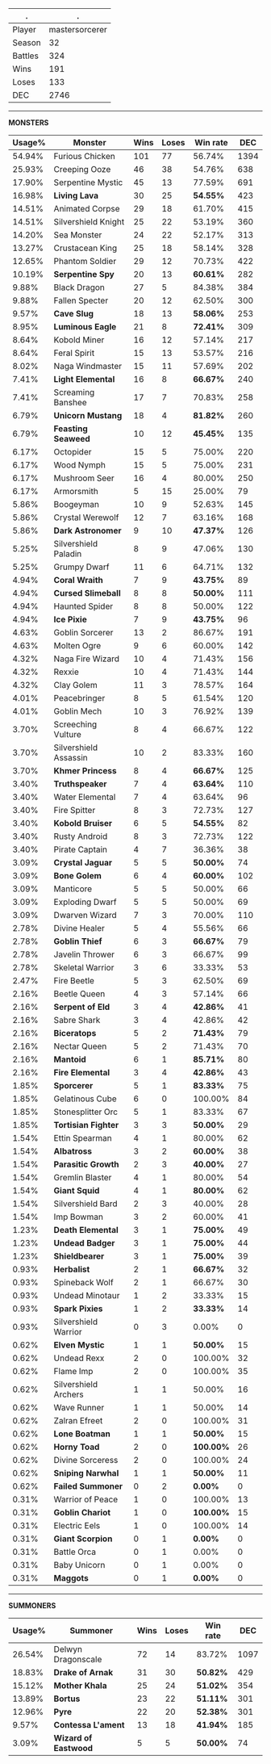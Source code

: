 .|.
|-|-
Player|mastersorcerer
Season|32
Battles|324
Wins|191
Loses|133
DEC|2746

---
**MONSTERS**

Usage%|Monster|Wins|Loses|Win rate|DEC|
-|-|-|-|-|-|
54.94%|Furious Chicken|101|77|56.74%|1394|
25.93%|Creeping Ooze|46|38|54.76%|638|
17.90%|Serpentine Mystic|45|13|77.59%|691|
16.98%|**Living Lava**|30|25|**54.55%**|423|
14.51%|Animated Corpse|29|18|61.70%|415|
14.51%|Silvershield Knight|25|22|53.19%|360|
14.20%|Sea Monster|24|22|52.17%|313|
13.27%|Crustacean King|25|18|58.14%|328|
12.65%|Phantom Soldier|29|12|70.73%|422|
10.19%|**Serpentine Spy**|20|13|**60.61%**|282|
9.88%|Black Dragon|27|5|84.38%|384|
9.88%|Fallen Specter|20|12|62.50%|300|
9.57%|**Cave Slug**|18|13|**58.06%**|253|
8.95%|**Luminous Eagle**|21|8|**72.41%**|309|
8.64%|Kobold Miner|16|12|57.14%|217|
8.64%|Feral Spirit|15|13|53.57%|216|
8.02%|Naga Windmaster|15|11|57.69%|202|
7.41%|**Light Elemental**|16|8|**66.67%**|240|
7.41%|Screaming Banshee|17|7|70.83%|258|
6.79%|**Unicorn Mustang**|18|4|**81.82%**|260|
6.79%|**Feasting Seaweed**|10|12|**45.45%**|135|
6.17%|Octopider|15|5|75.00%|220|
6.17%|Wood Nymph|15|5|75.00%|231|
6.17%|Mushroom Seer|16|4|80.00%|250|
6.17%|Armorsmith|5|15|25.00%|79|
5.86%|Boogeyman|10|9|52.63%|145|
5.86%|Crystal Werewolf|12|7|63.16%|168|
5.86%|**Dark Astronomer**|9|10|**47.37%**|126|
5.25%|Silvershield Paladin|8|9|47.06%|130|
5.25%|Grumpy Dwarf|11|6|64.71%|132|
4.94%|**Coral Wraith**|7|9|**43.75%**|89|
4.94%|**Cursed Slimeball**|8|8|**50.00%**|111|
4.94%|Haunted Spider|8|8|50.00%|122|
4.94%|**Ice Pixie**|7|9|**43.75%**|96|
4.63%|Goblin Sorcerer|13|2|86.67%|191|
4.63%|Molten Ogre|9|6|60.00%|142|
4.32%|Naga Fire Wizard|10|4|71.43%|156|
4.32%|Rexxie|10|4|71.43%|144|
4.32%|Clay Golem|11|3|78.57%|164|
4.01%|Peacebringer|8|5|61.54%|120|
4.01%|Goblin Mech|10|3|76.92%|139|
3.70%|Screeching Vulture|8|4|66.67%|122|
3.70%|Silvershield Assassin|10|2|83.33%|160|
3.70%|**Khmer Princess**|8|4|**66.67%**|125|
3.40%|**Truthspeaker**|7|4|**63.64%**|110|
3.40%|Water Elemental|7|4|63.64%|96|
3.40%|Fire Spitter|8|3|72.73%|127|
3.40%|**Kobold Bruiser**|6|5|**54.55%**|82|
3.40%|Rusty Android|8|3|72.73%|122|
3.40%|Pirate Captain|4|7|36.36%|38|
3.09%|**Crystal Jaguar**|5|5|**50.00%**|74|
3.09%|**Bone Golem**|6|4|**60.00%**|102|
3.09%|Manticore|5|5|50.00%|66|
3.09%|Exploding Dwarf|5|5|50.00%|69|
3.09%|Dwarven Wizard|7|3|70.00%|110|
2.78%|Divine Healer|5|4|55.56%|66|
2.78%|**Goblin Thief**|6|3|**66.67%**|79|
2.78%|Javelin Thrower|6|3|66.67%|99|
2.78%|Skeletal Warrior|3|6|33.33%|53|
2.47%|Fire Beetle|5|3|62.50%|69|
2.16%|Beetle Queen|4|3|57.14%|66|
2.16%|**Serpent of Eld**|3|4|**42.86%**|41|
2.16%|Sabre Shark|3|4|42.86%|42|
2.16%|**Biceratops**|5|2|**71.43%**|79|
2.16%|Nectar Queen|5|2|71.43%|70|
2.16%|**Mantoid**|6|1|**85.71%**|80|
2.16%|**Fire Elemental**|3|4|**42.86%**|43|
1.85%|**Sporcerer**|5|1|**83.33%**|75|
1.85%|Gelatinous Cube|6|0|100.00%|84|
1.85%|Stonesplitter Orc|5|1|83.33%|67|
1.85%|**Tortisian Fighter**|3|3|**50.00%**|29|
1.54%|Ettin Spearman|4|1|80.00%|62|
1.54%|**Albatross**|3|2|**60.00%**|38|
1.54%|**Parasitic Growth**|2|3|**40.00%**|27|
1.54%|Gremlin Blaster|4|1|80.00%|54|
1.54%|**Giant Squid**|4|1|**80.00%**|62|
1.54%|Silvershield Bard|2|3|40.00%|28|
1.54%|Imp Bowman|3|2|60.00%|41|
1.23%|**Death Elemental**|3|1|**75.00%**|49|
1.23%|**Undead Badger**|3|1|**75.00%**|44|
1.23%|**Shieldbearer**|3|1|**75.00%**|39|
0.93%|**Herbalist**|2|1|**66.67%**|32|
0.93%|Spineback Wolf|2|1|66.67%|30|
0.93%|Undead Minotaur|1|2|33.33%|15|
0.93%|**Spark Pixies**|1|2|**33.33%**|14|
0.93%|Silvershield Warrior|0|3|0.00%|0|
0.62%|**Elven Mystic**|1|1|**50.00%**|15|
0.62%|Undead Rexx|2|0|100.00%|32|
0.62%|Flame Imp|2|0|100.00%|35|
0.62%|Silvershield Archers|1|1|50.00%|16|
0.62%|Wave Runner|1|1|50.00%|14|
0.62%|Zalran Efreet|2|0|100.00%|31|
0.62%|**Lone Boatman**|1|1|**50.00%**|15|
0.62%|**Horny Toad**|2|0|**100.00%**|26|
0.62%|Divine Sorceress|2|0|100.00%|24|
0.62%|**Sniping Narwhal**|1|1|**50.00%**|11|
0.62%|**Failed Summoner**|0|2|**0.00%**|0|
0.31%|Warrior of Peace|1|0|100.00%|13|
0.31%|**Goblin Chariot**|1|0|**100.00%**|15|
0.31%|Electric Eels|1|0|100.00%|14|
0.31%|**Giant Scorpion**|0|1|**0.00%**|0|
0.31%|Battle Orca|0|1|0.00%|0|
0.31%|Baby Unicorn|0|1|0.00%|0|
0.31%|**Maggots**|0|1|**0.00%**|0|

---
**SUMMONERS**

Usage%|Summoner|Wins|Loses|Win rate|DEC|
-|-|-|-|-|-|
26.54%|Delwyn Dragonscale|72|14|83.72%|1097|
18.83%|**Drake of Arnak**|31|30|**50.82%**|429|
15.12%|**Mother Khala**|25|24|**51.02%**|354|
13.89%|**Bortus**|23|22|**51.11%**|301|
12.96%|**Pyre**|22|20|**52.38%**|301|
9.57%|**Contessa L'ament**|13|18|**41.94%**|185|
3.09%|**Wizard of Eastwood**|5|5|**50.00%**|74|
